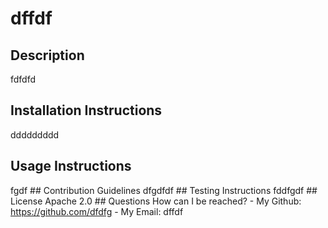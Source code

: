 # dffdf 
## Description 
fdfdfd 
## Installation Instructions 
ddddddddd 
## Usage Instructions 
fgdf
      ## Contribution Guidelines
      dfgdfdf
      ## Testing Instructions
      fddfgdf
      ## License
      Apache 2.0
      ## Questions
      How can I be reached?
      - My Github: https://github.com/dfdfg
      - My Email: dffdf